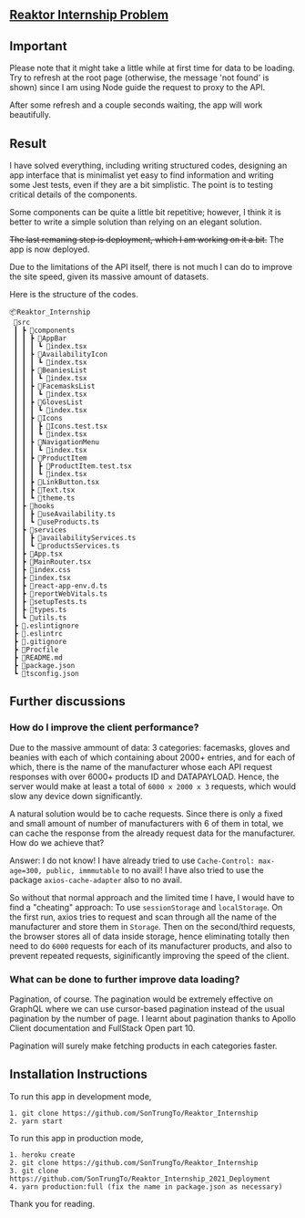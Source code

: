 ## [Reaktor Internship Problem](https://reaktor-internship.herokuapp.com)

## Important
Please note that it might take a little while at first time for data to be loading.
Try to refresh at the root page (otherwise, the message 'not found' is shown) since I am
using Node guide the request to proxy to the API.

After some refresh and a couple seconds waiting, the app will work beautifully.

## Result

I have solved everything, including writing structured codes, designing an app interface that is minimalist yet
easy to find information and writing some Jest tests, even if they are a bit simplistic. The point is to
testing critical details of the components.

Some components can be quite a little bit repetitive; however, I think it is better to write
a simple solution than relying on an elegant solution.

~~The last remaning step is deployment, which I am working on it a bit.~~ The app is now deployed.

Due to the limitations of the API itself, there is not much I can do to improve
the site speed, given its massive amount of datasets.

Here is the structure of the codes.

```
📦Reaktor_Internship
 📂src
 ┃ ┣ 📂components
 ┃ ┃ ┣ 📂AppBar
 ┃ ┃ ┃ ┗ 📜index.tsx
 ┃ ┃ ┣ 📂AvailabilityIcon
 ┃ ┃ ┃ ┗ 📜index.tsx
 ┃ ┃ ┣ 📂BeaniesList
 ┃ ┃ ┃ ┗ 📜index.tsx
 ┃ ┃ ┣ 📂FacemasksList
 ┃ ┃ ┃ ┗ 📜index.tsx
 ┃ ┃ ┣ 📂GlovesList
 ┃ ┃ ┃ ┗ 📜index.tsx
 ┃ ┃ ┣ 📂Icons
 ┃ ┃ ┃ ┣ 📜Icons.test.tsx
 ┃ ┃ ┃ ┗ 📜index.tsx
 ┃ ┃ ┣ 📂NavigationMenu
 ┃ ┃ ┃ ┗ 📜index.tsx
 ┃ ┃ ┣ 📂ProductItem
 ┃ ┃ ┃ ┣ 📜ProductItem.test.tsx
 ┃ ┃ ┃ ┗ 📜index.tsx
 ┃ ┃ ┣ 📜LinkButton.tsx
 ┃ ┃ ┣ 📜Text.tsx
 ┃ ┃ ┗ 📜theme.ts
 ┃ ┣ 📂hooks
 ┃ ┃ ┣ 📜useAvailability.ts
 ┃ ┃ ┗ 📜useProducts.ts
 ┃ ┣ 📂services
 ┃ ┃ ┣ 📜availabilityServices.ts
 ┃ ┃ ┗ 📜productsServices.ts
 ┃ ┣ 📜App.tsx
 ┃ ┣ 📜MainRouter.tsx
 ┃ ┣ 📜index.css
 ┃ ┣ 📜index.tsx
 ┃ ┣ 📜react-app-env.d.ts
 ┃ ┣ 📜reportWebVitals.ts
 ┃ ┣ 📜setupTests.ts
 ┃ ┣ 📜types.ts
 ┃ ┗ 📜utils.ts
 ┣ 📜.eslintignore
 ┣ 📜.eslintrc
 ┣ 📜.gitignore
 ┣ 📜Procfile
 ┣ 📜README.md
 ┣ 📜package.json
 ┗ 📜tsconfig.json
```

## Further discussions

### How do I improve the client performance?
Due to the massive ammount of data: 3 categories: facemasks, gloves and beanies
with each of which containing about 2000+ entries,
and for each of which, there is the name of the manufacturer whose each API request
responses with over 6000+ products ID and DATAPAYLOAD. Hence, the server would make
at least a total of `6000 x 2000 x 3` requests, which would slow any device down
significantly.

A natural solution would be to cache requests. Since there is only a fixed and small
amount of number of manufacturers with 6 of them in total, we can cache the response
from the already request data for the manufacturer. How do we achieve that?

Answer: I do not know! I have already tried to use `Cache-Control: max-age=300, public, immmutable`
to no avail! I have also tried to use the package `axios-cache-adapter` also to no avail.

So without that normal approach and the limited time I have,
I would have to find a "cheating" approach: To use
`sessionStorage` and `localStorage`. On the first run, axios tries
to request and scan through all the name of the manufacturer and
store them in `Storage`. Then on the second/third requests,
the browser stores all of data inside storage, hence eliminating
totally then need to do `6000` requests for each of its manufacturer products, and
also to prevent repeated requests, siginificantly improving the speed of the client.

### What can be done to further improve data loading?
Pagination, of course. The pagination would be extremely effective
on GraphQL where we can use cursor-based pagination instead of 
the usual pagination by the number of page. I learnt about
pagination thanks to Apollo Client documentation and FullStack Open part 10.

Pagination will surely make fetching products in each categories faster.

## Installation Instructions
To run this app in development mode,

    1. git clone https://github.com/SonTrungTo/Reaktor_Internship
    2. yarn start

To run this app in production mode,

    1. heroku create
    2. git clone https://github.com/SonTrungTo/Reaktor_Internship
    3. git clone https://github.com/SonTrungTo/Reaktor_Internship_2021_Deployment
    4. yarn production:full (fix the name in package.json as necessary)

Thank you for reading.